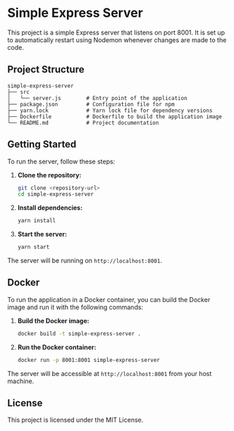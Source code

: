 # Simple Express Server

This project is a simple Express server that listens on port 8001. It is set up to automatically restart using Nodemon whenever changes are made to the code.

## Project Structure

```
simple-express-server
├── src
│   └── server.js        # Entry point of the application
├── package.json         # Configuration file for npm
├── yarn.lock            # Yarn lock file for dependency versions
├── Dockerfile           # Dockerfile to build the application image
└── README.md            # Project documentation
```

## Getting Started

To run the server, follow these steps:

1. **Clone the repository:**
   ```bash
   git clone <repository-url>
   cd simple-express-server
   ```

2. **Install dependencies:**
   ```bash
   yarn install
   ```

3. **Start the server:**
   ```bash
   yarn start
   ```

The server will be running on `http://localhost:8001`.

## Docker

To run the application in a Docker container, you can build the Docker image and run it with the following commands:

1. **Build the Docker image:**
   ```bash
   docker build -t simple-express-server .
   ```

2. **Run the Docker container:**
   ```bash
   docker run -p 8001:8001 simple-express-server
   ```

The server will be accessible at `http://localhost:8001` from your host machine.

## License

This project is licensed under the MIT License.